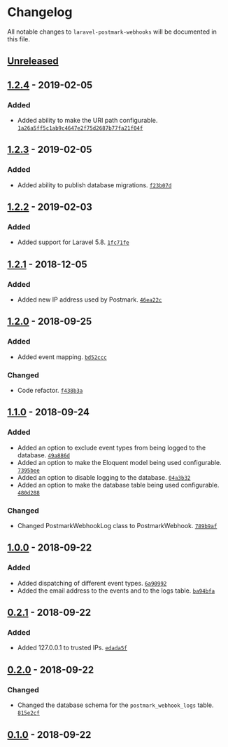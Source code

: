 # Changelog

All notable changes to `laravel-postmark-webhooks` will be documented in this file.

## [Unreleased]

## [1.2.4] - 2019-02-05
### Added
- Added ability to make the URI path configurable. [`1a26a5ff5c1ab9c4647e2f75d2687b77fa21f04f`](https://github.com/mvdnbrk/laravel-postmark-webhooks/commit/1a26a5ff5c1ab9c4647e2f75d2687b77fa21f04f)

## [1.2.3] - 2019-02-05
### Added
- Added ability to publish database migrations. [`f23b07d`](https://github.com/mvdnbrk/laravel-postmark-webhooks/commit/f23b07ded3fe3ee0f46914390f36715af9d6f0ed)

## [1.2.2] - 2019-02-03
### Added
- Added support for Laravel 5.8. [`1fc71fe`](https://github.com/mvdnbrk/laravel-postmark-webhooks/commit/1fc71fe2e30c38b48b797a3d96470a37e26338b7)

## [1.2.1] - 2018-12-05
### Added
- Added new IP address used by Postmark. [`46ea22c`](https://github.com/mvdnbrk/laravel-postmark-webhooks/commit/46ea22c6722de71c8ea62544080df64ace7534b7)

## [1.2.0] - 2018-09-25
### Added
- Added event mapping. [`bd52ccc`](https://github.com/mvdnbrk/laravel-postmark-webhooks/commit/bd52ccc6d421eb87354018df8d3b23d383c51fc7)

### Changed
- Code refactor. [`f438b3a`](https://github.com/mvdnbrk/laravel-postmark-webhooks/commit/f438b3a0e4fe0eb5f05e6e79fc63d7f76de8e990)

## [1.1.0] - 2018-09-24
### Added
- Added an option to exclude event types from being logged to the database. [`49a886d`](https://github.com/mvdnbrk/laravel-postmark-webhooks/commit/49a886d92de276d146b6c06120b7ab1437bab55b)
- Added an option to make the Eloquent model being used configurable. [`7395bee`](https://github.com/mvdnbrk/laravel-postmark-webhooks/commit/7395beed7f57a1a1961c535be1d197d108d4425a)
- Added an option to disable logging to the database. [`04a3b32`](https://github.com/mvdnbrk/laravel-postmark-webhooks/commit/04a3b3219174bdd03333e214c03c88b33e5a66de)
- Added an option to make the database table being used configurable. [`480d288`](https://github.com/mvdnbrk/laravel-postmark-webhooks/commit/480d288c5d3711964f7b2803632b2b3621041544)

### Changed
- Changed PostmarkWebhookLog class to PostmarkWebhook. [`789b9af`](https://github.com/mvdnbrk/laravel-postmark-webhooks/commit/789b9af41466bd0290ba5f44ba65d9bd7ee55ed8)

## [1.0.0] - 2018-09-22
### Added
- Added dispatching of different event types. [`6a90992`](https://github.com/mvdnbrk/laravel-postmark-webhooks/commit/6a9099266e8b71e565d3bedb6e171c09b6a8387f)
- Added the email address to the events and to the logs table. [`ba94bfa`](https://github.com/mvdnbrk/laravel-postmark-webhooks/commit/ba94bfa9ad09d1cf7eff0cff946b65ae8122fd6a)

## [0.2.1] - 2018-09-22
### Added 
- Added 127.0.0.1 to trusted IPs. [`edada5f`](https://github.com/mvdnbrk/laravel-postmark-webhooks/commit/edada5f22a718a7f6c76ffe559c21fbc2ca8155d)

## [0.2.0] - 2018-09-22
### Changed
- Changed the database schema for the `postmark_webhook_logs` table. [`815e2cf`](https://github.com/mvdnbrk/laravel-postmark-webhooks/commit/815e2cfd48d1f279925f36e2b877eee7c9346ac6)

## [0.1.0] - 2018-09-22

[Unreleased]: https://github.com/mvdnbrk/laravel-postmark-webhooks/compare/v1.2.4...HEAD
[1.2.4]: https://github.com/mvdnbrk/laravel-postmark-webhooks/compare/v1.2.3...v1.2.4
[1.2.3]: https://github.com/mvdnbrk/laravel-postmark-webhooks/compare/v1.2.2...v1.2.3
[1.2.2]: https://github.com/mvdnbrk/laravel-postmark-webhooks/compare/v1.2.1...v1.2.2
[1.2.1]: https://github.com/mvdnbrk/laravel-postmark-webhooks/compare/v1.2.0...v1.2.1
[1.2.0]: https://github.com/mvdnbrk/laravel-postmark-webhooks/compare/v1.1.0...v1.2.0
[1.1.0]: https://github.com/mvdnbrk/laravel-postmark-webhooks/compare/v1.0.0...v1.1.0
[1.0.0]: https://github.com/mvdnbrk/laravel-postmark-webhooks/compare/v0.2.0...v1.0.0
[0.2.1]: https://github.com/mvdnbrk/laravel-postmark-webhooks/compare/v0.2.0...v0.2.1
[0.2.0]: https://github.com/mvdnbrk/laravel-postmark-webhooks/compare/v0.1.0...v0.2.0
[0.1.0]: https://github.com/mvdnbrk/laravel-postmark-webhooks/tree/v0.1.0
